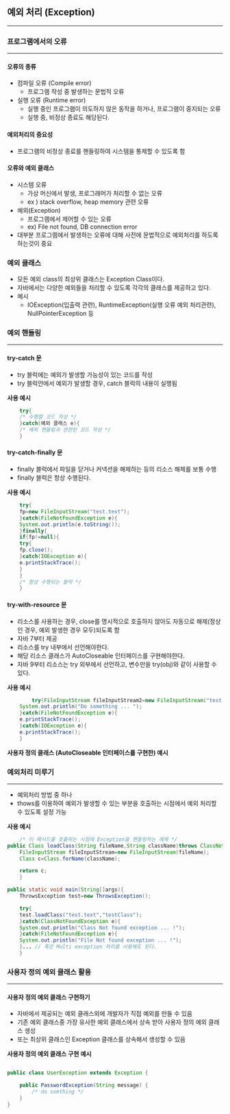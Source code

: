## 예외 처리 (Exception)

---

### 프로그램에서의 오류

---

#### 오류의 종류

- 컴파일 오류 (Compile error)
    - 프로그램 작성 중 발생하는 문법적 오류
- 실행 오류 (Runtime error)
    - 실행 중인 프로그램이 의도하지 않은 동작을 하거나, 프로그램이 중지되는 오류
    - 실행 중, 비정상 종료도 해당된다.

#### 예외처리의 중요성

- 프로그램의 비정상 종료를 핸들링하여 시스템을 통제할 수 있도록 함

#### 오류와 예외 클래스

- 시스템 오류
    - 가상 머신에서 발생, 프로그래머가 처리할 수 없는 오류
    - ex ) stack overflow, heap memory 관련 오류
- 예외(Exception)
    - 프로그램에서 제어할 수 있는 오류
    - ex) File not found, DB connection error
- 대부분 프로그램에서 발생하는 오류에 대해 사전에 문법적으로 예외처리를 하도록 하는것이 중요

### 예외 클래스

- 모든 예외 class의 최상위 클래스는 Exception Class이다.
- 자바에서는 다양한 예외들을 처리할 수 있도록 각각의 클래스를 제공하고 있다.
- 예시
    - IOException(입출력 관련), RuntimeException(실행 오류 예외 처리관련), NullPointerException 등

### 예외 핸들링

---

#### try-catch 문

- try 블럭에는 예외가 발생할 가능성이 있는 코드를 작성
- try 블럭안에서 예외가 발생할 경우, catch 블럭의 내용이 실행됨

**사용 예시**

```java
    try{
	/* 수행할 코드 작성 */
	}catch(예외 클래스 e){
	/* 예외 핸들링과 관련된 코드 작성 */
	}
```

#### try-catch-finally 문

- finally 블럭에서 파일을 닫거나 커넥션을 해제하는 등의 리소스 해제를 보통 수행
- finally 블럭은 항상 수행된다.

**사용 예시**

```java
    try{
	fp=new FileInputStream("test.text");
	}catch(FileNotFoundException e){
	System.out.println(e.toString());
	}finally{
	if(fp!=null){
	try{
	fp.close();
	}catch(IOException e){
	e.printStackTrace();
	}
	}
	/* 항상 수행되는 블럭 */
	}
```

#### try-with-resource 문

- 리소스를 사용하는 경우, close를 명시적으로 호출하지 않아도 자동으로 해제(정상인 경우, 예외 발생한 경우 모두)되도록 함
- 자바 7부터 제공
- 리소스를 try 내부에서 선언해야한다.
- 해당 리소스 클래스가 AutoCloseable 인터페이스를 구현해야한다.
- 자바 9부터 리소스는 try 외부에서 선언하고, 변수만을 try(obj)와 같이 사용할 수 있다.

**사용 예시**

```java
        try(FileInputStream fileInputStream2=new FileInputStream("test.txt")){
	System.out.println("Do something ... ");
	}catch(FileNotFoundException e){
	e.printStackTrace();
	}catch(IOException e){
	e.printStackTrace();
	}
```

**사용자 정의 클래스 (AutoCloseable 인터페이스를 구현한) 예시**

### 예외처리 미루기

---

- 예외처리 방법 중 하나
- thows를 이용하여 예외가 발생할 수 있는 부분을 호출하는 시점에서 예외 처리할 수 있도록 설정 가능

**사용 예시**

```java
    /* 이 메서드를 호출하는 시점에 Exception을 핸들링하는 예제 */
public Class loadClass(String fileName,String className)throws ClassNotFoundException,FileNotFoundException{
	FileInputStream fileInputStream=new FileInputStream(fileName);
	Class c=Class.forName(className);

	return c;
	}

public static void main(String[]args){
	ThrowsException test=new ThrowsException();

	try{
	test.loadClass("test.text","testClass");
	}catch(ClassNotFoundException e){
	System.out.println("Class Not found exception ... !");
	}catch(FileNotFoundException e){
	System.out.println("File Not found exception ... !");
	}... // 혹은 Multi exception 처리를 사용해도 된다.
	}
```

### 사용자 정의 예외 클래스 활용

---

#### 사용자 정의 예외 클래스 구현하기

- 자바에서 제공되는 예외 클래스외에 개발자가 직접 예외를 만들 수 있음
- 기존 예외 클래스중 가장 유사한 예외 클래스에서 상속 받아 사용자 정의 예외 클래스 생성
- 또는 최상위 클래스인 Exception 클래스를 상속해서 생성할 수 있음

**사용자 정의 예외 클래스 구현 예시**

```java

public class UserException extends Exception {

	public PasswordException(String message) {
		/* do somthing */
	}
}
```

